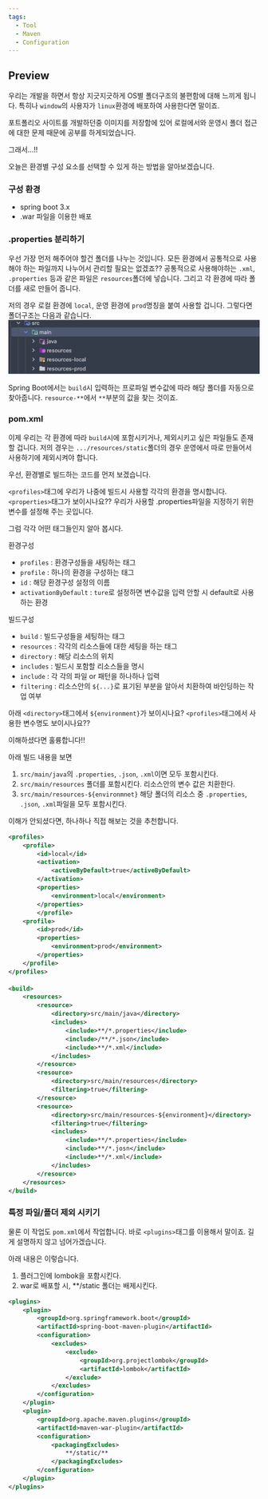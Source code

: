 ```yaml
---
tags:
  - Tool
  - Maven
  - Configuration
---
```

## Preview
우리는 개발을 하면서 항상 지긋지긋하게 OS별 폴더구조의 불편함에 대해  느끼게 됩니다.
특히나 `window`의 사용자가 `linux`환경에 배포하여 사용한다면 말이죠.

포트폴리오 사이트를 개발하던중 이미지를 저장함에 있어 로컬에서와 운영시 폴더 접근에 대한 문제 때문에 공부를 하게되었습니다.

그래서...!!

오늘은 환경별 구성 요소를 선택할 수 있게 하는 방법을 알아보겠습니다.

### 구성 환경
* spring boot 3.x
* .war 파일을 이용한 배포

### .properties 분리하기
우선 가장 먼저 해주어야 할건 폴더를 나누는 것입니다.
모든 환경에서 공통적으로 사용해야 하는 파일까지 나누어서 관리할 필요는 없겠죠??
공통적으로 사용해야하는 `.xml`, `.properties` 등과 같은 파일은 `resources`폴더에 넣습니다.
그리고 각 환경에 따라 폴더를 새로 만들어 줍니다.

저의 경우 로컬 환경에 `local`, 운영 환경에 `prod`명칭을 붙여 사용할 겁니다.
그렇다면 폴더구조는 다음과 같습니다.
![Maven 빌드 환경 분리하기](https://github.com/SubiYoon/SubiYoon.github.io/blob/main/Attached%20File/%EC%8A%A4%ED%81%AC%EB%A6%B0%EC%83%B7%202024-06-23%20%EC%98%A4%ED%9B%84%2010.11.36.png?raw=true)

Spring Boot에서는 `build`시 입력하는 프로파일 변수값에 따라 해당 폴더를 자동으로 찾아줍니다.
`resource-**`에서 `**`부분의 값을 찾는 것이죠.

### pom.xml
이제 우리는 각 환경에 따라 `build`시에  포함시키거나, 제외시키고 싶은 파일들도 존재할 겁니다.
저의 경우는 `.../resources/static`폴더의 경우 운영에서 따로 만들어서 사용하기에 제외시켜야 합니다.

우선, 환경별로 빌드하는 코드를 먼저 보겠습니다.

`<profiles>`태그에 우리가 나중에 빌드시 사용할 각각의 환경을 명시합니다.
`<properties>`태그가 보이시나요?? 우리가 사용할 .properties파일을 지정하기 위한 변수를 설정해 주는 곳입니다.

그럼 각각 어떤 태그들인지 알아 봅시다.

환경구성
* `profiles` : 환경구성들을 새팅하는 태그
* `profile` : 하나의 환경을 구성하는 태그 
* `id` : 해당 환경구성 설정의 이름
* `activationByDefault` : `ture`로 설정하면 변수값을 입력 안할 시 default로 사용하는 환경

빌드구성
* `build` : 빌드구성들을 세팅하는 태그
* `resources` : 각각의 리소스들에 대한 세팅을 하는 태그
* `directory` : 해당 리소스의 위치
* `includes` : 빌드시 포함할 리소스들을 명시
* `include` : 각 각의 파일 or 패턴을 하나하나 입력
* `filtering` : 리소스안의 `${...}`로 표기된 부분을 알아서 치환하여 바인딩하는 작업 여부

아래 `<directory>`태그에서 `${environment}`가 보이시나요? `<profiles>`태그에서 사용한 변수명도 보이시나요??

이해하셨다면 훌륭합니다!!

아래 빌드 내용을 보면

1. `src/main/java`의 `.properties`, `.json`, `.xml`이면 모두 포함시킨다.
2. `src/main/resources` 폴더를 포함시킨다. 리소스안의 변수 값은 치환한다.
3. `src/main/resources-${environmnet}` 해당 폴더의 리소스 중  `.properties`, `.json`, `.xml`파일을 모두 포함시킨다.

이해가 안되셨다면, 하나하나 직접 해보는 것을 추천합니다.

```xml title:"pom.xml"
<profiles>
    <profile>
        <id>local</id>
        <activation>
            <activeByDefault>true</activeByDefault>
        </activation>
        <properties>
            <environment>local</environment>
        </properties>
        </profile>
    <profile>
        <id>prod</id>
        <properties>
            <environment>prod</environment>
        </properties>
    </profile>
</profiles>

<build>  
    <resources>
        <resource>  
            <directory>src/main/java</directory>  
            <includes>
                <include>**/*.properties</include>  
                <include>/**/*.json</include>  
                <include>**/*.xml</include>  
            </includes>  
        </resource>  
        <resource>
            <directory>src/main/resources</directory>  
            <filtering>true</filtering>  
        </resource>  
        <resource>
            <directory>src/main/resources-${environment}</directory>  
            <filtering>true</filtering>  
            <includes>
                <include>**/*.properties</include>  
                <include>**/*.josn</include>  
                <include>**/*.xml</include>  
            </includes>  
        </resource>  
    </resources>  
</build>
```

### 특정 파일/폴더 제외 시키기
물론 이 작업도 `pom.xml`에서 작업합니다.
바로 `<plugins>`태그를 이용해서 말이죠. 길게 설명하지 않고 넘어가겠습니다.

아래 내용은 이렇습니다.
1. 플러그인에 lombok을 포함시킨다.
2. war로 배포할 시, **/static 폴더는 배제시킨다.

```xml title:"pom.xml"
<plugins>  
    <plugin>  
        <groupId>org.springframework.boot</groupId>  
        <artifactId>spring-boot-maven-plugin</artifactId>  
        <configuration>
            <excludes>  
                <exclude>  
                    <groupId>org.projectlombok</groupId>  
                    <artifactId>lombok</artifactId>  
                </exclude>  
            </excludes>  
        </configuration>  
    </plugin>  
    <plugin>
        <groupId>org.apache.maven.plugins</groupId>  
        <artifactId>maven-war-plugin</artifactId>  
        <configuration>
            <packagingExcludes>  
                **/static/**  
            </packagingExcludes>  
        </configuration>  
    </plugin>  
</plugins>  
```
